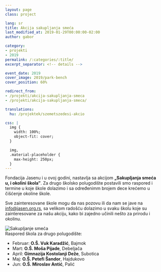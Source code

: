 ```yaml
---
layout: page
class: project

lang: sr
title: Akcija sakupljanja smeća
last_modified_at: 2019-01-29T00:00:00-02:00
author: gabor

category:
- projekti
- 2019
permalink: /:categories/:title/
excerpt_separator: <!-- details -->

event_date: 2019
cover_image: 2019/park-bench
cover_position: 60%

redirect_from:
- /projekti/akcija-sakupljanja-smeca
- /projekti/akcija-sakupljanja-smeca/

translations:
  hu: /projektek/szemetszedesi-akcio

css: |
  img {
    width: 100%;
    object-fit: cover;
  }

  img,
  .material-placeholder {
    max-height: 250px;
  }
---
```

Fondacija Jasenu i u ovoj godini, nastavlja sa akcijom **„Sakupljanja smeća u,
i okolini škola”**. Za drugo školsko polugodište postavili smo raspored i
termine u koje škole dolazimo i sa određenimm brojem dece krećemo u čišćenje
okoline škole.

Sve zainteresovane škole mogu da nas pozovu ili da nam se jave na
[info@jasen.org.rs](mailto:info@jasen.org.rs), sa velikom radošću dolazimo u
svaku školu koje su zainteresovane za našu akciju, kako bi zajedno učinili
nešto za prirodu i okolinu.

<!-- details -->

<div class="row">
  <div class="col l6 m12 gallery">
    <img alt="Sakupljanje smeća" src="//storage.googleapis.com/jasen.org.rs/2019/recycle.jpg">
  </div>
  <div class="col l6 m12">

<div markdown="1">
Raspored škola za drugo polugodište:

- Februar: **O.Š. Vuk Karadžić**, Bajmok
- Mart: **O.Š. Moša Pijade**, Debeljača
- April: **Gimnazija Kostolanji Deže**, Subotica
- Maj: **O.Š. Petefi Šandor**, Hajdukovo
- Jun: **O.Š. Miroslav Antić**, Palić
</div>

  </div>
</div>
